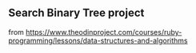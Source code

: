 ## Search Binary Tree project
from https://www.theodinproject.com/courses/ruby-programming/lessons/data-structures-and-algorithms                     
